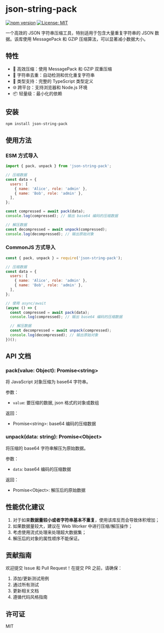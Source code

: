 # json-string-pack

[![npm version](https://badge.fury.io/js/json-string-pack.svg)](https://badge.fury.io/js/json-string-pack)
[![License: MIT](https://img.shields.io/badge/License-MIT-yellow.svg)](https://opensource.org/licenses/MIT)

一个高效的 JSON 字符串压缩工具，特别适用于包含大量重复字符串的 JSON 数据。该库使用 MessagePack 和 GZIP 压缩算法，可以显著减小数据大小。

## 特性

- 🚀 高效压缩：使用 MessagePack 和 GZIP 双重压缩
- 🔄 字符串去重：自动检测和优化重复字符串
- 💪 类型支持：完整的 TypeScript 类型定义
- 🌐 跨平台：支持浏览器和 Node.js 环境
- 📦 轻量级：最小化的依赖

## 安装

```bash
npm install json-string-pack
```

## 使用方法

### ESM 方式导入

```js
import { pack, unpack } from 'json-string-pack';

// 压缩数据
const data = {
  users: [
    { name: 'Alice', role: 'admin' },
    { name: 'Bob', role: 'admin' },
  ],
};

const compressed = await pack(data);
console.log(compressed); // 输出 base64 编码的压缩数据

// 解压数据
const decompressed = await unpack(compressed);
console.log(decompressed); // 输出原始对象
```

### CommonJS 方式导入

```js
const { pack, unpack } = require('json-string-pack');

// 压缩数据
const data = {
  users: [
    { name: 'Alice', role: 'admin' },
    { name: 'Bob', role: 'admin' },
  ],
};

// 使用 async/await
(async () => {
  const compressed = await pack(data);
  console.log(compressed); // 输出 base64 编码的压缩数据

  // 解压数据
  const decompressed = await unpack(compressed);
  console.log(decompressed); // 输出原始对象
})();
```

## API 文档

### pack(value: Object): Promise\<string\>

将 JavaScript 对象压缩为 base64 字符串。

参数：

- `value`: 要压缩的数据, json 格式的对象或数组

返回：

- Promise\<string\>: base64 编码的压缩数据

### unpack(data: string): Promise\<Object\>

将压缩的 base64 字符串解压为原始数据。

参数：

- `data`: base64 编码的压缩数据

返回：

- Promise\<Object\>: 解压后的原始数据

## 性能优化建议

1. 对于如果**数据量较小或者字符串基本不重复**，使用该库反而会导致体积增加；
2. 如果数据量较大，建议在 Web Worker 中进行压缩/解压操作；
3. 考虑使用流式处理来处理超大数据集；
4. 解压后的对象的属性顺序不能保证。

## 贡献指南

欢迎提交 Issue 和 Pull Request！在提交 PR 之前，请确保：

1. 添加/更新测试用例
2. 通过所有测试
3. 更新相关文档
4. 遵循代码风格指南

## 许可证

MIT
